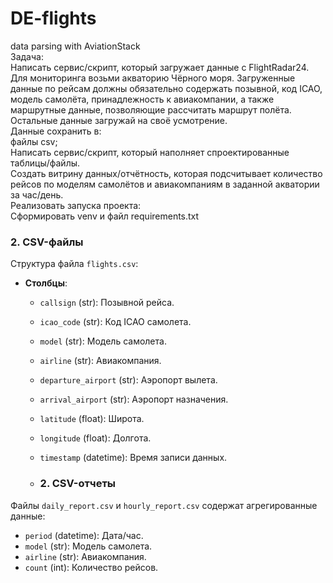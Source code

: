 # DE-flights
data parsing with AviationStack  
Задача:  
 Написать сервис/скрипт, который загружает данные с FlightRadar24. Для
мониторинга возьми акваторию Чёрного моря. Загруженные данные по рейсам
должны обязательно содержать позывной, код ICAO, модель самолёта,
принадлежность к авиакомпании, а также маршрутные данные, позволяющие
рассчитать маршрут полёта. Остальные данные загружай на своё усмотрение.  
Данные сохранить в:  
 файлы csv;  
 Написать сервис/скрипт, который наполняет спроектированные таблицы/файлы.  
 Создать витрину данных/отчётность, которая подсчитывает количество рейсов по
моделям самолётов и авиакомпаниям в заданной акватории за час/день.  
 Реализовать запуска проекта:  
 Сформировать venv и файл requirements.txt


### 2. CSV-файлы
Структура файла `flights.csv`:
- **Столбцы**:
  - `callsign` (str): Позывной рейса.
  - `icao_code` (str): Код ICAO самолета.
  - `model` (str): Модель самолета.
  - `airline` (str): Авиакомпания.
  - `departure_airport` (str): Аэропорт вылета.
  - `arrival_airport` (str): Аэропорт назначения.
  - `latitude` (float): Широта.
  - `longitude` (float): Долгота.
  - `timestamp` (datetime): Время записи данных.
 
  - ### 2. CSV-отчеты
Файлы `daily_report.csv` и `hourly_report.csv` содержат агрегированные данные:
- `period` (datetime): Дата/час.
- `model` (str): Модель самолета.
- `airline` (str): Авиакомпания.
- `count` (int): Количество рейсов.
